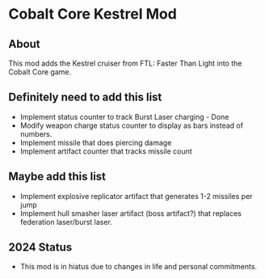 # Cobalt Core Kestrel Mod
## About
This mod adds the Kestrel cruiser from FTL: Faster Than Light into the Cobalt Core game.

## Definitely need to add this list
- Implement status counter to track Burst Laser charging - Done
- Modify weapon charge status counter to display as bars instead of numbers.
- Implement missile that does piercing damage
- Implement artifact counter that tracks missile count

## Maybe add this list
- Implement explosive replicator artifact that generates 1-2 missiles per jump
- Implement hull smasher laser artifact (boss artifact?) that replaces federation laser/burst laser.

## 2024 Status
- This mod is in hiatus due to changes in life and personal commitments. 
